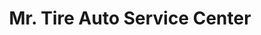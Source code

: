 ---
title: "Mr. Tire Auto Service Center"
url: /frederick/mr-tire-auto-service-center/
shop: tyres
---